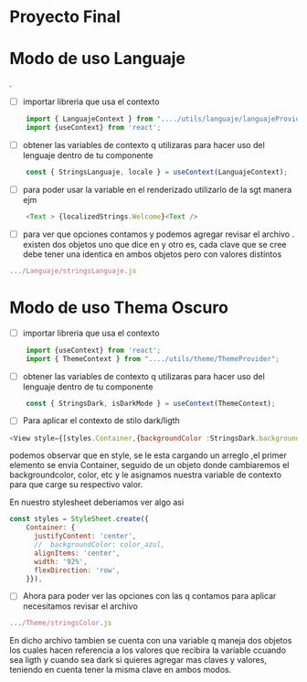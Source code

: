 # Proyecto Final


# Modo de uso Languaje 
.
- [ ] importar libreria que usa el contexto 
``` js
    import { LanguajeContext } from "..../utils/languaje/languajeProvider";
    import {useContext} from 'react';
```
- [ ] obtener las variables de contexto q utilizaras para hacer uso del lenguaje dentro de tu componente 

``` js
    const { StringsLanguaje, locale } = useContext(LanguajeContext);
``` 
- [ ] para poder usar la variable en el renderizado utilizarlo de la sgt manera ejm
``` js
    <Text > {localizedStrings.Welcome}<Text />
``` 
- [ ] para ver que opciones contamos y podemos agregar revisar el archivo . existen dos objetos uno que dice en y otro es, cada clave que se cree debe tener una identica en ambos objetos pero con valores distintos
``` js
.../Languaje/stringsLanguaje.js
``` 

# Modo de uso Thema Oscuro
- [ ] importar libreria que usa el contexto 
``` js
    import {useContext} from 'react';
    import { ThemeContext } from "..../utils/theme/ThemeProvider";
```
- [ ] obtener las variables de contexto q utilizaras para hacer uso del lenguaje dentro de tu componente 

``` js
    const { StringsDark, isDarkMode } = useContext(ThemeContext);
``` 
- [ ] Para aplicar el contexto de stilo dark/ligth
``` js
<View style={[styles.Container,{backgroundColor :StringsDark.backgroundTittle}]}>
```
podemos observar que en style, se le esta cargando un arreglo ,el primer elemento se envia Container, seguido de un objeto donde cambiaremos el backgroundcolor, color, etc  y le asignamos nuestra variable de contexto para que carge su respectivo valor.

En nuestro stylesheet deberiamos ver algo asi
``` js
const styles = StyleSheet.create({
    Container: {
      justifyContent: 'center',
      //  backgroundColor: color_azul,
      alignItems: 'center',
      width: '92%',
      flexDirection: 'row',
    }}),
```    
- [ ] Ahora para poder ver las opciones con las q contamos para aplicar necesitamos revisar el archivo 
``` js
.../Theme/stringsColor.js
```
En dicho archivo tambien se cuenta con una variable q maneja dos objetos los cuales hacen referencia a los valores que recibira la variable ccuando sea ligth y cuando sea dark si quieres agregar mas claves y valores, teniendo en cuenta tener la misma clave en ambos modos.